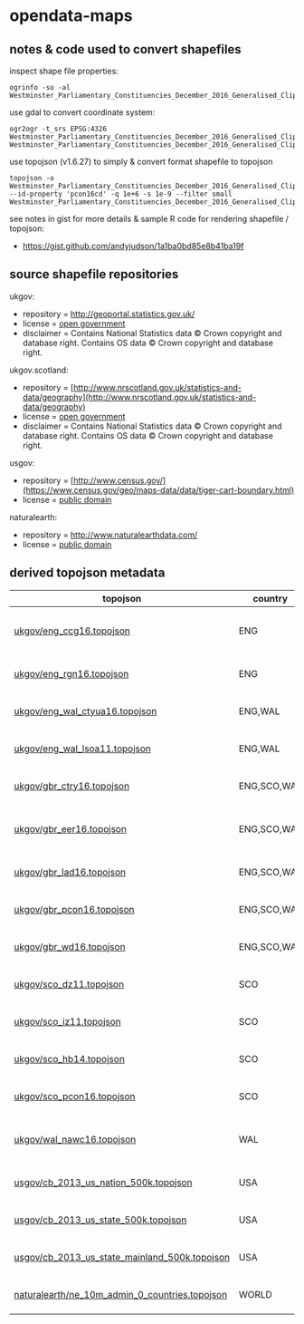 # opendata-maps

## notes & code used to convert shapefiles

inspect shape file properties:
```
ogrinfo -so -al Westminster_Parliamentary_Constituencies_December_2016_Generalised_Clipped_Boundaries_in_Great_Britain.shp
```
use gdal to convert coordinate system:
```
ogr2ogr -t_srs EPSG:4326 Westminster_Parliamentary_Constituencies_December_2016_Generalised_Clipped_Boundaries_in_Great_Britain_WGS84.shp Westminster_Parliamentary_Constituencies_December_2016_Generalised_Clipped_Boundaries_in_Great_Britain.shp
```
use topojson (v1.6.27) to simply & convert format shapefile to topojson
```
topojson -o Westminster_Parliamentary_Constituencies_December_2016_Generalised_Clipped_Boundaries_in_Great_Britain_WGS84.topojson --id-property 'pcon16cd' -q 1e+6 -s 1e-9 --filter small Westminster_Parliamentary_Constituencies_December_2016_Generalised_Clipped_Boundaries_in_Great_Britain_WGS84.shp
```

see notes in gist for more details & sample R code for rendering shapefile / topojson:

- https://gist.github.com/andyjudson/1a1ba0bd85e8b41ba19f

## source shapefile repositories

ukgov:

- repository = http://geoportal.statistics.gov.uk/
- license = [open government](http://www.nationalarchives.gov.uk/doc/open-government-licence/version/3/)
- disclaimer = Contains National Statistics data © Crown copyright and database right. Contains OS data © Crown copyright and database right.

ukgov.scotland:

- repository = [http://www.nrscotland.gov.uk/statistics-and-data/geography](http://www.nrscotland.gov.uk/statistics-and-data/geography)
- license = [open government](http://www.nationalarchives.gov.uk/doc/open-government-licence/version/3/)
- disclaimer = Contains National Statistics data © Crown copyright and database right. Contains OS data © Crown copyright and database right.

usgov:

- repository = [http://www.census.gov/](https://www.census.gov/geo/maps-data/data/tiger-cart-boundary.html)
- license = [public domain](https://ask.census.gov/prweb/PRServletCustom/YACFBFye-rFIz_FoGtyvDRUGg1Uzu5Mn*/!STANDARD)

naturalearth:

- repository = http://www.naturalearthdata.com/
- license = [public domain](http://www.naturalearthdata.com/about/terms-of-use/)


## derived topojson metadata


|topojson|country|year|boundary|resolution|transform|simplify|id-column|id-example|
|---|---|---|---|---|---|---|---|---|
|[ukgov/eng_ccg16.topojson](https://github.com/andyjudson/opendata-maps/blob/master/ukgov/eng_ccg16.topojson)|ENG|2016|[NHS Clinical Commissioning Group Boundaries](http://geoportal.statistics.gov.uk/datasets?q=CCG+Boundaries)|Generalised Clipped (20m)|WGS84|-q 1e6 -s 1e-9|CCG16CD|E38000126|
|[ukgov/eng_rgn16.topojson](https://github.com/andyjudson/opendata-maps/blob/master/ukgov/eng_rgn16.topojson)|ENG|2016|[Region Boundaries](http://geoportal.statistics.gov.uk/datasets?q=RGN+Boundaries)|Generalised Clipped (20m)|WGS84|-q 1e6 -s 1e-9|RGN16CD|E12000002|
|[ukgov/eng_wal_ctyua16.topojson](https://github.com/andyjudson/opendata-maps/blob/master/ukgov/eng_wal_ctyua16.topojson)|ENG,WAL|2016|[County & Unitary Boundaries](http://geoportal.statistics.gov.uk/datasets?q=CTYUA+Boundaries)|Generalised Clipped (20m)|WGS84|-q 1e6 -s 1e-9|CTYUA16CD|E06000005|
|[ukgov/eng_wal_lsoa11.topojson](https://github.com/andyjudson/opendata-maps/blob/master/ukgov/eng_wal_lsoa11.topojson)|ENG,WAL|2011|[Lower Layer Super Output Areas](http://geoportal.statistics.gov.uk/datasets?q=LSOA_Boundaries)|Generalised Clipped (20m)|WGS84|-q 1e6 -s 1e-9|LSOA11CD|E01032764|
|[ukgov/gbr_ctry16.topojson](https://github.com/andyjudson/opendata-maps/blob/master/ukgov/gbr_ctry16.topojson)|ENG,SCO,WAL|2016|[Country Boundaries](http://geoportal.statistics.gov.uk/datasets?q=CTRY_Boundaries)|Generalised Clipped (20m)|WGS84|-q 1e6 -s 1e-9|CTRY16CD|E92000001|
|[ukgov/gbr_eer16.topojson](https://github.com/andyjudson/opendata-maps/blob/master/ukgov/gbr_eer16.topojson)|ENG,SCO,WAL|2016|[European Electoral Region Boundaries](http://geoportal.statistics.gov.uk/datasets?q=EER+Boundaries)|Generalised Clipped (20m)|WGS84|-q 1e6 -s 1e-9|EER16CD|E15000001|
|[ukgov/gbr_lad16.topojson](https://github.com/andyjudson/opendata-maps/blob/master/ukgov/gbr_lad16.topojson)|ENG,SCO,WAL|2016|[Local Area District Boundaries](http://geoportal.statistics.gov.uk/datasets?q=LAD+Boundaries)|Generalised Clipped (20m)|WGS84|-q 1e6 -s 1e-9|LAD16CD|E07000201|
|[ukgov/gbr_pcon16.topojson](https://github.com/andyjudson/opendata-maps/blob/master/ukgov/gbr_pcon16.topojson)|ENG,SCO,WAL|2016|[Westminster Parliamentary Constituencies](http://geoportal.statistics.gov.uk/datasets?q=PCON+Boundaries)|Generalised Clipped (20m)|WGS84|-q 1e6 -s 1e-9|PCON16CD|E14000886|
|[ukgov/gbr_wd16.topojson](https://github.com/andyjudson/opendata-maps/blob/master/ukgov/gbr_wd16.topojson)|ENG,SCO,WAL|2016|[Electoral Wards](http://geoportal.statistics.gov.uk/datasets?q=WD+Boundaries)|Generalised Clipped (20m)|WGS84|-q 1e6 -s 1e-9|WD16CD|E05000950|
|[ukgov/sco_dz11.topojson](https://github.com/andyjudson/opendata-maps/blob/master/ukgov/sco_dz11.topojson)|SCO|2011|[Datazone Boundaries](http://sedsh127.sedsh.gov.uk/Atom_data/ScotGov/ZippedShapefiles/SG_DataZoneBdry_2011.zip)|Generalised Clipped (20m)|WGS84|-q 1e6 -s 1e-9|DATAZONE|S01000001|
|[ukgov/sco_iz11.topojson](https://github.com/andyjudson/opendata-maps/blob/master/ukgov/sco_iz11.topojson)|SCO|2011|[Intermediate Zone Boundaries](http://sedsh127.sedsh.gov.uk/Atom_data/ScotGov/ZippedShapefiles/SG_IntermediateZoneBdry_2011.zip)|Generalised Clipped (20m)|WGS84|-q 1e6 -s 1e-9|INTERZONE|S02000001|
|[ukgov/sco_hb14.topojson](https://github.com/andyjudson/opendata-maps/blob/master/ukgov/sco_hb14.topojson)|SCO|2014|[NHS Healthboard Boundaries](http://sedsh127.sedsh.gov.uk/Atom_data/ScotGov/ZippedShapefiles/SG_NHS_HealthBoards_2014.zip)|Generalised Clipped (20m)|WGS84|-q 1e6 -s 1e-9|HBCODE|S08000001|
|[ukgov/sco_pcon16.topojson](https://github.com/andyjudson/opendata-maps/blob/master/ukgov/sco_pcon16.topojson)|SCO|2016|[Scottish Parliamentary Constituencies](http://geoportal.statistics.gov.uk/datasets?q=SPC_Boundaries)|Generalised Clipped (20m)|WGS84|-q 1e6 -s 1e-9|SPC16CD|S16000078|
|[ukgov/wal_nawc16.topojson](https://github.com/andyjudson/opendata-maps/blob/master/ukgov/wal_nawc16.topojson)|WAL|2016|[National Assembly Wales Constituencies](http://geoportal.statistics.gov.uk/datasets?q=NAWC+Boundaries)|Generalised Clipped (20m)|WGS84|-q 1e6 -s 1e-9|NAWC16CD|W09000015|
|[usgov/cb_2013_us_nation_500k.topojson](https://github.com/andyjudson/opendata-maps/blob/master/usgov/cb_2013_us_nation_500k.topojson)|USA|2013|[National Boundaries](https://www.census.gov/geo/maps-data/data/cbf/cbf_nation.html)|1:5m Resolution|WGS84|-q 1e5 -s 1e-9|GEOID|US|
|[usgov/cb_2013_us_state_500k.topojson](https://github.com/andyjudson/opendata-maps/blob/master/usgov/cb_2013_us_state_500k.topojson)|USA|2013|[State Boundaries](https://www.census.gov/geo/maps-data/data/cbf/cbf_state.html)|1:500k Resolution|WGS84|-q 1e5 -s 1e-9|STUSPS|NY|
|[usgov/cb_2013_us_state_mainland_500k.topojson](https://github.com/andyjudson/opendata-maps/blob/master/usgov/cb_2013_us_state_mainland_500k.topojson)|USA|2013|[State Boundaries](https://www.census.gov/geo/maps-data/data/cbf/cbf_state.html)|1:500k Resolution|WGS84 + filtered to 48 states|-q 1e5 -s 1e-9|STUSPS|NY|
|[naturalearth/ne_10m_admin_0_countries.topojson](https://github.com/andyjudson/opendata-maps/blob/master/naturalearth/ne_10m_admin_0_countries.topojson)|WORLD|2015|[Countries Admin-0](http://www.naturalearthdata.com/downloads/10m-cultural-vectors/10m-admin-0-countries/)|1:10m Cultural Vectors|WGS84|-q 1e5 -s 1e-9|ADM0_A3|GBR|


